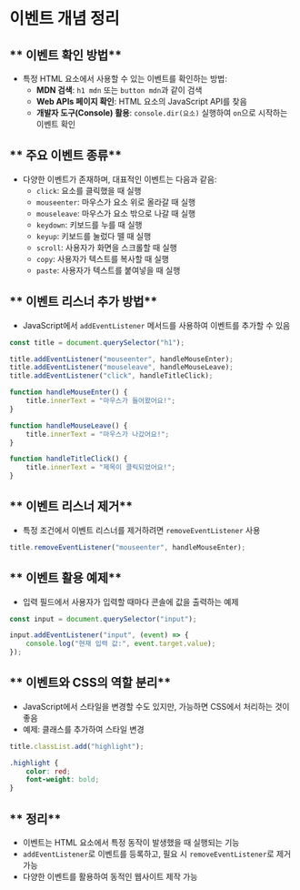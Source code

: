 # **이벤트 개념 정리**

## ** 이벤트 확인 방법**
- 특정 HTML 요소에서 사용할 수 있는 이벤트를 확인하는 방법:
  - **MDN 검색**: `h1 mdn` 또는 `button mdn`과 같이 검색
  - **Web APIs 페이지 확인**: HTML 요소의 JavaScript API를 찾음
  - **개발자 도구(Console) 활용**: `console.dir(요소)` 실행하여 `on`으로 시작하는 이벤트 확인

## ** 주요 이벤트 종류**
- 다양한 이벤트가 존재하며, 대표적인 이벤트는 다음과 같음:
  - `click`: 요소를 클릭했을 때 실행
  - `mouseenter`: 마우스가 요소 위로 올라갈 때 실행
  - `mouseleave`: 마우스가 요소 밖으로 나갈 때 실행
  - `keydown`: 키보드를 누를 때 실행
  - `keyup`: 키보드를 눌렀다 뗄 때 실행
  - `scroll`: 사용자가 화면을 스크롤할 때 실행
  - `copy`: 사용자가 텍스트를 복사할 때 실행
  - `paste`: 사용자가 텍스트를 붙여넣을 때 실행

## ** 이벤트 리스너 추가 방법**
- JavaScript에서 `addEventListener` 메서드를 사용하여 이벤트를 추가할 수 있음

```javascript
const title = document.querySelector("h1");

title.addEventListener("mouseenter", handleMouseEnter);
title.addEventListener("mouseleave", handleMouseLeave);
title.addEventListener("click", handleTitleClick);

function handleMouseEnter() {
    title.innerText = "마우스가 들어왔어요!";
}

function handleMouseLeave() {
    title.innerText = "마우스가 나갔어요!";
}

function handleTitleClick() {
    title.innerText = "제목이 클릭되었어요!";
}
```

## ** 이벤트 리스너 제거**
- 특정 조건에서 이벤트 리스너를 제거하려면 `removeEventListener` 사용

```javascript
title.removeEventListener("mouseenter", handleMouseEnter);
```

## ** 이벤트 활용 예제**
- 입력 필드에서 사용자가 입력할 때마다 콘솔에 값을 출력하는 예제

```javascript
const input = document.querySelector("input");

input.addEventListener("input", (event) => {
    console.log("현재 입력 값:", event.target.value);
});
```

## ** 이벤트와 CSS의 역할 분리**
- JavaScript에서 스타일을 변경할 수도 있지만, 가능하면 CSS에서 처리하는 것이 좋음
- 예제: 클래스를 추가하여 스타일 변경

```javascript
title.classList.add("highlight");
```

```css
.highlight {
    color: red;
    font-weight: bold;
}
```

## ** 정리**
- 이벤트는 HTML 요소에서 특정 동작이 발생했을 때 실행되는 기능
- `addEventListener`로 이벤트를 등록하고, 필요 시 `removeEventListener`로 제거 가능
- 다양한 이벤트를 활용하여 동적인 웹사이트 제작 가능